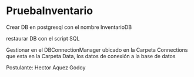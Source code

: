 # PruebaInventario

Crear DB en postgresql con el nombre InventarioDB

restaurar DB con el script SQL

Gestionar en el DBConnectionManager ubicado en la Carpeta Connections que esta en la Carpeta Data, los datos de conexión a la base de datos

Postulante: Hector Aquez Godoy
